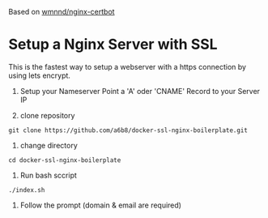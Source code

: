 Based on [wmnnd/nginx-certbot](https://github.com/wmnnd/nginx-certbot)

# Setup a Nginx Server with SSL
This is the fastest way to setup a webserver with a https connection by using lets encrypt.

1. Setup your Nameserver
Point a 'A' oder 'CNAME' Record to your Server IP

1. clone repository
```
git clone https://github.com/a6b8/docker-ssl-nginx-boilerplate.git
```

1. change directory
```
cd docker-ssl-nginx-boilerplate
```

1. Run bash sccript
```
./index.sh
```

1. Follow the prompt (domain & email are required)

